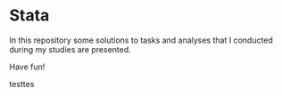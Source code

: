 # Stata

In this repository some solutions to tasks and analyses that I conducted during my studies are presented.

Have fun!

testtes

